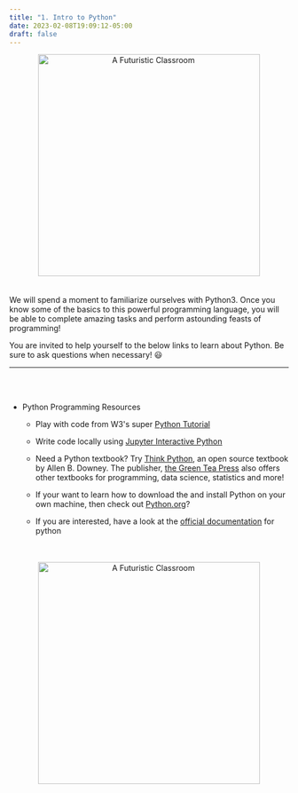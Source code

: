 ```yaml
---
title: "1. Intro to Python"
date: 2023-02-08T19:09:12-05:00
draft: false
---
```


<center>
&#x200B;
<img src="/images/outreach/helloworld_greenblue.png" alt="A Futuristic Classroom" style="width:400px;"/>
</center>

<!-- add a line drop -->
<center>
&#x200B;
</center>

We will spend a moment to familiarize ourselves with Python3. Once you know some of the basics to this powerful programming language, you will be able to complete amazing tasks and perform astounding feasts of programming!

You are invited to help yourself to the below links to learn about Python. Be sure to ask questions when necessary! :smiley:

---

<!-- add a line drop -->
<center>
&#x200B;
</center>

<!-- add a line drop -->
<center>
&#x200B;
</center>

* Python Programming Resources

    - Play with code from W3's super <a href="https://www.w3schools.com/python/" target="_blank">Python Tutorial</a>

    - Write code locally using <a href="http://oliverbonhamcarter.com/live/" target="_blank">Jupyter Interactive Python</a>

    - Need a Python textbook? Try <a href="https://greenteapress.com/wp/think-python-2e/" target="_blank">Think Python</a>, an open source textbook by Allen B. Downey. The publisher, <a href="https://greenteapress.com/wp/" target="_blank">the Green Tea Press</a> also offers other textbooks for programming, data science, statistics and more!

    - If your want to learn how to download the and install Python on your own machine, then check out <a href="https://www.python.org/downloads/" target="_blank">Python.org</a>? 

    - If you are interested, have a look at the <a href="https://docs.python.org/3/" target="_blank">official documentation</a> for python


<!-- add a line drop -->
<center>
&#x200B;
</center>

<!-- add a line drop -->
<center>
&#x200B;
</center>

<center>
  <img src="/images/outreach/fc2.jpg" alt="A Futuristic Classroom" style="width:400px;"/>
</center>

